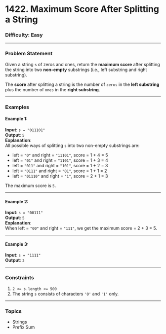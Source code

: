 # 1422. Maximum Score After Splitting a String

### Difficulty: Easy

---

### Problem Statement

Given a string `s` of zeros and ones, return the **maximum score** after splitting the string into two **non-empty** substrings (i.e., left substring and right substring).

The **score** after splitting a string is the number of `zeros` in the **left substring** plus the number of `ones` in the **right substring**.

---

### Examples

#### Example 1:
**Input**: `s = "011101"`  
**Output**: `5`  
**Explanation**:  
All possible ways of splitting `s` into two non-empty substrings are:  
- left = `"0"` and right = `"11101"`, score = 1 + 4 = 5  
- left = `"01"` and right = `"1101"`, score = 1 + 3 = 4  
- left = `"011"` and right = `"101"`, score = 1 + 2 = 3  
- left = `"0111"` and right = `"01"`, score = 1 + 1 = 2  
- left = `"01110"` and right = `"1"`, score = 2 + 1 = 3  

The maximum score is `5`.

---

#### Example 2:
**Input**: `s = "00111"`  
**Output**: `5`  
**Explanation**:  
When left = `"00"` and right = `"111"`, we get the maximum score = 2 + 3 = 5.

---

#### Example 3:
**Input**: `s = "1111"`  
**Output**: `3`

---

### Constraints

1. `2 <= s.length <= 500`
2. The string `s` consists of characters `'0'` and `'1'` only.

---

### Topics

- Strings
- Prefix Sum
